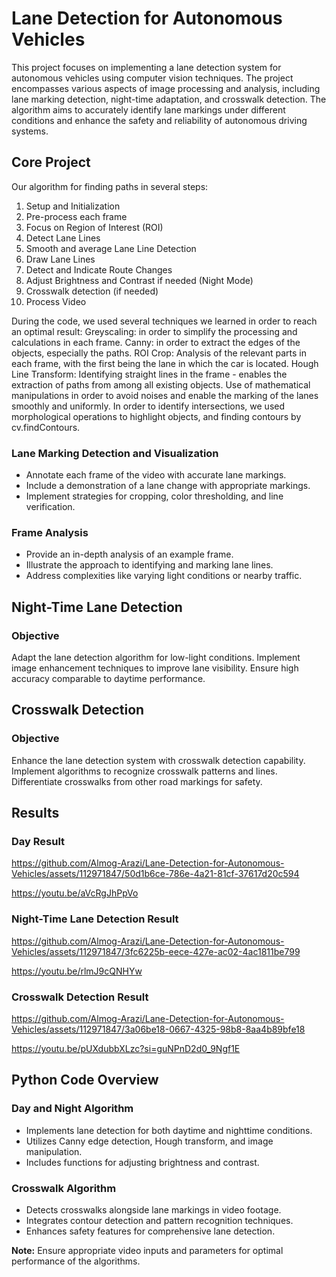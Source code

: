 # Lane Detection for Autonomous Vehicles

This project focuses on implementing a lane detection system for autonomous vehicles using computer vision techniques. The project encompasses various aspects of image processing and analysis, including lane marking detection, night-time adaptation, and crosswalk detection. The algorithm aims to accurately identify lane markings under different conditions and enhance the safety and reliability of autonomous driving systems.

## Core Project
Our algorithm for finding paths in several steps:
1. Setup and Initialization
2. Pre-process each frame
3. Focus on Region of Interest (ROI)
4. Detect Lane Lines
5. Smooth and average Lane Line Detection
6. Draw Lane Lines
7. Detect and Indicate Route Changes
8. Adjust Brightness and Contrast if needed (Night Mode)
9. Crosswalk detection (if needed)
10. Process Video

During the code, we used several techniques we learned in order to reach an optimal result:
 Greyscaling: in order to simplify the processing and calculations in each frame.
 Canny: in order to extract the edges of the objects, especially the paths.
 ROI Crop: Analysis of the relevant parts in each frame, with the first being the lane in which the car is located.
 Hough Line Transform: Identifying straight lines in the frame - enables the extraction of paths from among all existing objects.
 Use of mathematical manipulations in order to avoid noises and enable the marking of the lanes smoothly and uniformly.
 In order to identify intersections, we used morphological operations to highlight objects, and finding contours by cv.findContours.

### Lane Marking Detection and Visualization
- Annotate each frame of the video with accurate lane markings.
- Include a demonstration of a lane change with appropriate markings.
- Implement strategies for cropping, color thresholding, and line verification.

###  Frame Analysis
- Provide an in-depth analysis of an example frame.
- Illustrate the approach to identifying and marking lane lines.
- Address complexities like varying light conditions or nearby traffic.

## Night-Time Lane Detection

### Objective
Adapt the lane detection algorithm for low-light conditions.
Implement image enhancement techniques to improve lane visibility.
Ensure high accuracy comparable to daytime performance.

## Crosswalk Detection

### Objective
Enhance the lane detection system with crosswalk detection capability.
Implement algorithms to recognize crosswalk patterns and lines.
Differentiate crosswalks from other road markings for safety.

## Results
### Day Result



https://github.com/Almog-Arazi/Lane-Detection-for-Autonomous-Vehicles/assets/112971847/50d1b6ce-786e-4a21-81cf-37617d20c594


https://youtu.be/aVcRgJhPpVo


### Night-Time Lane Detection Result


https://github.com/Almog-Arazi/Lane-Detection-for-Autonomous-Vehicles/assets/112971847/3fc6225b-eece-427e-ac02-4ac1811be799

https://youtu.be/rlmJ9cQNHYw

### Crosswalk Detection Result


https://github.com/Almog-Arazi/Lane-Detection-for-Autonomous-Vehicles/assets/112971847/3a06be18-0667-4325-98b8-8aa4b89bfe18


https://youtu.be/pUXdubbXLzc?si=guNPnD2d0_9Ngf1E
## Python Code Overview

### Day and Night Algorithm
- Implements lane detection for both daytime and nighttime conditions.
- Utilizes Canny edge detection, Hough transform, and image manipulation.
- Includes functions for adjusting brightness and contrast.

### Crosswalk Algorithm
- Detects crosswalks alongside lane markings in video footage.
- Integrates contour detection and pattern recognition techniques.
- Enhances safety features for comprehensive lane detection.

**Note:** Ensure appropriate video inputs and parameters for optimal performance of the algorithms.
